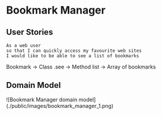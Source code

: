 # Bookmark Manager

## User Stories

```
As a web user
so that I can quickly access my favourite web sites
I would like to be able to see a list of bookmarks
```

Bookmark  →   Class
.see      →   Method
list      →   Array of bookmarks

## Domain Model

![Bookmark Manager domain model]
(./public/images/bookmark_manager_1.png)